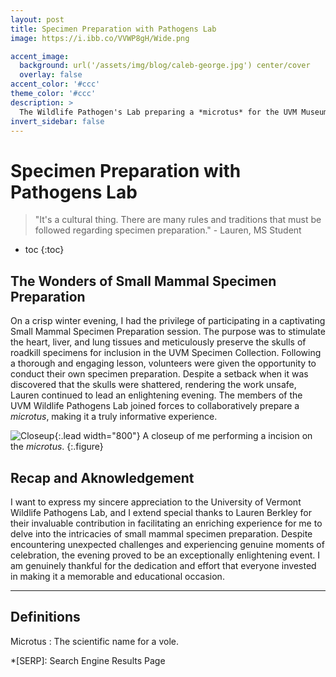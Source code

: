 ```yaml
---
layout: post
title: Specimen Preparation with Pathogens Lab
image: https://i.ibb.co/VVWP8gH/Wide.png

accent_image: 
  background: url('/assets/img/blog/caleb-george.jpg') center/cover
  overlay: false
accent_color: '#ccc'
theme_color: '#ccc'
description: >
  The Wildlife Pathogen's Lab preparing a *microtus* for the UVM Museum.
invert_sidebar: false
---
```


# Specimen Preparation with Pathogens Lab

> "It's a cultural thing. There are many rules and traditions that must be followed regarding specimen preparation." - Lauren, MS Student

* toc
{:toc}

## The Wonders of Small Mammal Specimen Preparation
On a crisp winter evening, I had the privilege of participating in a captivating Small Mammal Specimen Preparation session. The purpose was to stimulate the heart, liver, and lung tissues and meticulously preserve the skulls of roadkill specimens for inclusion in the UVM Specimen Collection. Following a thorough and engaging lesson, volunteers were given the opportunity to conduct their own specimen preparation. Despite a setback when it was discovered that the skulls were shattered, rendering the work unsafe, Lauren continued to lead an enlightening evening. The members of the UVM Wildlife Pathogens Lab joined forces to collaboratively prepare a *microtus*, making it a truly informative experience.


![Closeup](https://i.ibb.co/THm4yS1/Portrait.png "A closeup of me opening up the *microtus*."){:.lead width="800"}
A closeup of me performing a incision on the *microtus*.
{:.figure}

## Recap and Aknowledgement
I want to express my sincere appreciation to the University of Vermont Wildlife Pathogens Lab, and I extend special thanks to Lauren Berkley for their invaluable contribution in facilitating an enriching experience for me to delve into the intricacies of small mammal specimen preparation. Despite encountering unexpected challenges and experiencing genuine moments of celebration, the evening proved to be an exceptionally enlightening event. I am genuinely thankful for the dedication and effort that everyone invested in making it a memorable and educational occasion.

* * *

## Definitions
Microtus
: The scientific name for a vole.


*[SERP]: Search Engine Results Page
